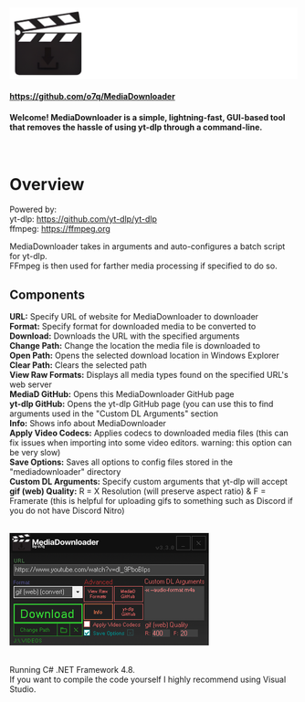 <img src="assets/images/readmebanner.png"/>

#### https://github.com/o7q/MediaDownloader
#### Welcome! MediaDownloader is a simple, lightning-fast, GUI-based tool that removes the hassle of using yt-dlp through a command-line.
<br>

# Overview
Powered by: \
yt-dlp: https://github.com/yt-dlp/yt-dlp \
ffmpeg: https://ffmpeg.org

MediaDownloader takes in arguments and auto-configures a batch script for yt-dlp.\
FFmpeg is then used for farther media processing if specified to do so.

## <b>Components</b>
<b>URL:</b> Specify URL of website for MediaDownloader to downloader \
<b>Format:</b> Specify format for downloaded media to be converted to \
<b>Download:</b> Downloads the URL with the specified arguments \
<b>Change Path:</b> Change the location the media file is downloaded to \
<b>Open Path:</b> Opens the selected download location in Windows Explorer \
<b>Clear Path:</b> Clears the selected path \
<b>View Raw Formats:</b> Displays all media types found on the specified URL's web server \
<b>MediaD GitHub:</b> Opens this MediaDownloader GitHub page \
<b>yt-dlp GitHub:</b> Opens the yt-dlp GitHub page (you can use this to find arguments used in the "Custom DL Arguments" section \
<b>Info:</b> Shows info about MediaDownloader \
<b>Apply Video Codecs:</b> Applies codecs to downloaded media files (this can fix issues when importing into some video editors. warning: this option can be very slow) \
<b>Save Options:</b> Saves all options to config files stored in the "mediadownloader" directory \
<b>Custom DL Arguments:</b> Specify custom arguments that yt-dlp will accept \
<b>gif (web) Quality:</b> R = X Resolution (will preserve aspect ratio) & F = Framerate (this is helpful for uploading gifs to something such as Discord if you do not have Discord Nitro) \
<br>

<img src="assets/images/v330/v330.png"/> \
<br>

Running C# .NET Framework 4.8. \
If you want to compile the code yourself I highly recommend using Visual Studio.